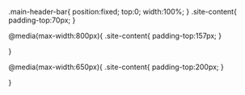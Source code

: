 .main-header-bar{
	position:fixed;
	top:0;
	width:100%;
}
.site-content{
	padding-top:70px;
}

@media(max-width:800px){
.site-content{
	padding-top:157px;
}

}

@media(max-width:650px){
.site-content{
	padding-top:200px;
}

}
